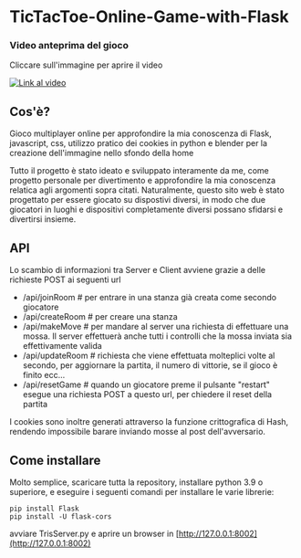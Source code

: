 # TicTacToe-Online-Game-with-Flask
### Video anteprima del gioco
Cliccare sull'immagine per aprire il video

[![Link al video](https://i9.ytimg.com/vi_webp/TV5R1-nHoLA/mqdefault.webp?sqp=CNCbwLMG&rs=AOn4CLDk8I_2IyR1cB1tg2ZGTKWxfHGoNg)](https://youtu.be/TV5R1-nHoLA?si=Xm8e_RjTX4Js6RtM)

## Cos'è?
Gioco multiplayer online per approfondire la mia conoscenza di Flask, javascript, css, utilizzo pratico dei cookies in python e blender per la creazione dell'immagine nello sfondo della home

Tutto il progetto è stato ideato e sviluppato interamente da me, come progetto personale per divertimento e approfondire la mia conoscenza relatica agli argomenti sopra citati.
Naturalmente, questo sito web è stato progettato per essere giocato su dispostivi diversi, in modo che due giocatori in luoghi e dispositivi completamente diversi possano sfidarsi e divertirsi insieme.

## API
Lo scambio di informazioni tra Server e Client avviene grazie a delle richieste POST ai seguenti url
- /api/joinRoom   # per entrare in una stanza già creata come secondo giocatore
- /api/createRoom # per creare una stanza
- /api/makeMove   # per mandare al server una richiesta di effettuare una mossa. Il server effettuerà anche tutti i controlli che la mossa inviata sia effettivamente valida
- /api/updateRoom # richiesta che viene effettuata molteplici volte al secondo, per aggiornare la partita, il numero di vittorie, se il gioco è finito ecc...
- /api/resetGame  # quando un giocatore preme il pulsante "restart" esegue una richiesta POST a questo url, per chiedere il reset della partita

I cookies sono inoltre generati attraverso la funzione crittografica di Hash, rendendo impossibile barare inviando mosse al post dell'avversario.

## Come installare 
Molto semplice, scaricare tutta la repository, installare python 3.9 o superiore, e eseguire i seguenti comandi per installare le varie librerie:
```
pip install Flask
pip install -U flask-cors
```
avviare TrisServer.py e aprire un browser in [http://127.0.0.1:8002](http://127.0.0.1:8002)
